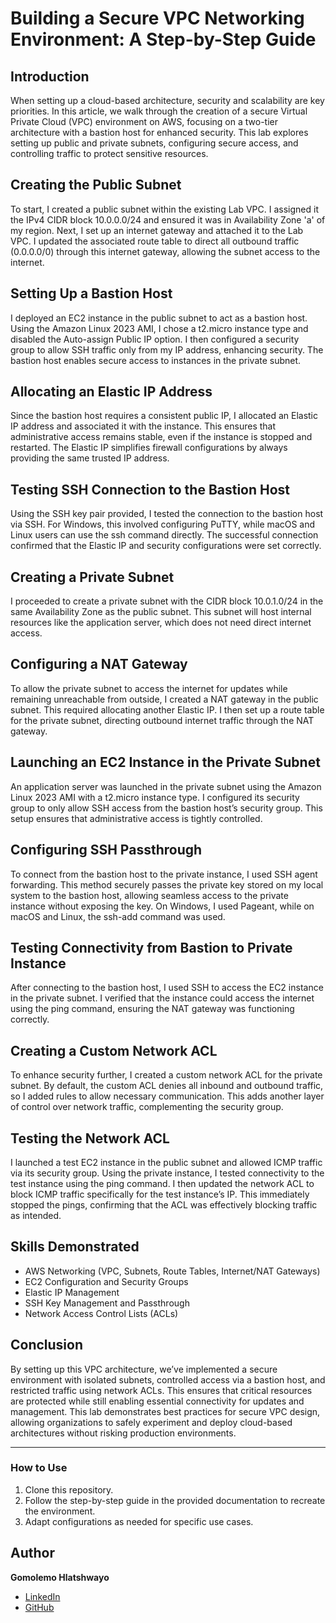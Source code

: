 # Building a Secure VPC Networking Environment: A Step-by-Step Guide  

## Introduction  
When setting up a cloud-based architecture, security and scalability are key priorities. In this article, we walk through the creation of a secure Virtual Private Cloud (VPC) environment on AWS, focusing on a two-tier architecture with a bastion host for enhanced security. This lab explores setting up public and private subnets, configuring secure access, and controlling traffic to protect sensitive resources.

## Creating the Public Subnet 
To start, I created a public subnet within the existing Lab VPC. I assigned it the IPv4 CIDR block 10.0.0.0/24 and ensured it was in Availability Zone 'a' of my region. Next, I set up an internet gateway and attached it to the Lab VPC. I updated the associated route table to direct all outbound traffic (0.0.0.0/0) through this internet gateway, allowing the subnet access to the internet.

 ## Setting Up a Bastion Host
I deployed an EC2 instance in the public subnet to act as a bastion host. Using the Amazon Linux 2023 AMI, I chose a t2.micro instance type and disabled the Auto-assign Public IP option. I then configured a security group to allow SSH traffic only from my IP address, enhancing security. The bastion host enables secure access to instances in the private subnet.

## Allocating an Elastic IP Address
Since the bastion host requires a consistent public IP, I allocated an Elastic IP address and associated it with the instance. This ensures that administrative access remains stable, even if the instance is stopped and restarted. The Elastic IP simplifies firewall configurations by always providing the same trusted IP address.

## Testing SSH Connection to the Bastion Host
Using the SSH key pair provided, I tested the connection to the bastion host via SSH. For Windows, this involved configuring PuTTY, while macOS and Linux users can use the ssh command directly. The successful connection confirmed that the Elastic IP and security configurations were set correctly.

## Creating a Private Subnet
I proceeded to create a private subnet with the CIDR block 10.0.1.0/24 in the same Availability Zone as the public subnet. This subnet will host internal resources like the application server, which does not need direct internet access.

## Configuring a NAT Gateway
To allow the private subnet to access the internet for updates while remaining unreachable from outside, I created a NAT gateway in the public subnet. This required allocating another Elastic IP. I then set up a route table for the private subnet, directing outbound internet traffic through the NAT gateway.

## Launching an EC2 Instance in the Private Subnet
An application server was launched in the private subnet using the Amazon Linux 2023 AMI with a t2.micro instance type. I configured its security group to only allow SSH access from the bastion host’s security group. This setup ensures that administrative access is tightly controlled.

## Configuring SSH Passthrough
To connect from the bastion host to the private instance, I used SSH agent forwarding. This method securely passes the private key stored on my local system to the bastion host, allowing seamless access to the private instance without exposing the key. On Windows, I used Pageant, while on macOS and Linux, the ssh-add command was used.

## Testing Connectivity from Bastion to Private Instance
After connecting to the bastion host, I used SSH to access the EC2 instance in the private subnet. I verified that the instance could access the internet using the ping command, ensuring the NAT gateway was functioning correctly.

## Creating a Custom Network ACL
To enhance security further, I created a custom network ACL for the private subnet. By default, the custom ACL denies all inbound and outbound traffic, so I added rules to allow necessary communication. This adds another layer of control over network traffic, complementing the security group.

## Testing the Network ACL
I launched a test EC2 instance in the public subnet and allowed ICMP traffic via its security group. Using the private instance, I tested connectivity to the test instance using the ping command. I then updated the network ACL to block ICMP traffic specifically for the test instance’s IP. This immediately stopped the pings, confirming that the ACL was effectively blocking traffic as intended.

## Skills Demonstrated  
- AWS Networking (VPC, Subnets, Route Tables, Internet/NAT Gateways)  
- EC2 Configuration and Security Groups  
- Elastic IP Management  
- SSH Key Management and Passthrough  
- Network Access Control Lists (ACLs)

## Conclusion  
By setting up this VPC architecture, we’ve implemented a secure environment with isolated subnets, controlled access via a bastion host, and restricted traffic using network ACLs. This ensures that critical resources are protected while still enabling essential connectivity for updates and management.
This lab demonstrates best practices for secure VPC design, allowing organizations to safely experiment and deploy cloud-based architectures without risking production environments.  

---

### How to Use  
1. Clone this repository.  
2. Follow the step-by-step guide in the provided documentation to recreate the environment.  
3. Adapt configurations as needed for specific use cases.  

## Author  
**Gomolemo Hlatshwayo**  
- [LinkedIn](https://www.linkedin.com/in/lemon-paw)  
- [GitHub](https://github.com/lemon-paw)  
